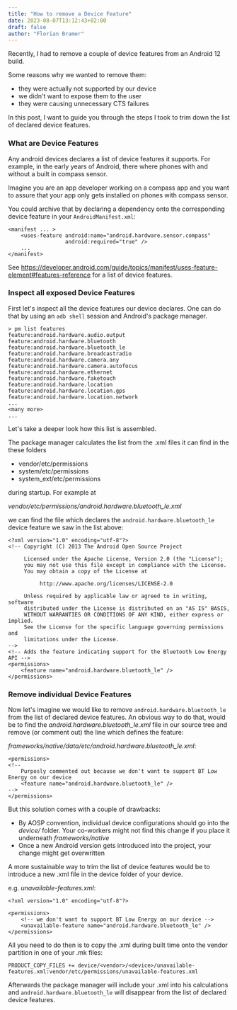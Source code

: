 ```yaml
---
title: "How to remove a Device Feature"
date: 2023-08-07T13:12:43+02:00
draft: false
author: "Florian Bramer"
---
```


Recently, I had to remove a couple of device features from an Android 12 build.

Some reasons why we wanted to remove them:

- they were actually not supported by our device
- we didn't want to expose them to the user
- they were causing unnecessary CTS failures

In this post, I want to guide you through the steps I took to trim down the list of declared device features.

### What are Device Features

Any android devices declares a list of device features it supports. For example, in the early years of Android, there where phones with and without a built in compass sensor.

Imagine you are an app developer working on a compass app and you want to assure that your app only gets installed on phones with compass sensor.

You could archive that by declaring a dependency onto the corresponding device feature in your `AndroidManifest.xml`:

```
<manifest ... >
    <uses-feature android:name="android.hardware.sensor.compass"
                  android:required="true" />
    ...
</manifest>
```

See https://developer.android.com/guide/topics/manifest/uses-feature-element#features-reference for a list of device features.

### Inspect all exposed Device Features

First let's inspect all the device features our device declares. One can do that by using an `adb shell` session and Android's package manager.

```
> pm list features
feature:android.hardware.audio.output
feature:android.hardware.bluetooth
feature:android.hardware.bluetooth_le
feature:android.hardware.broadcastradio
feature:android.hardware.camera.any
feature:android.hardware.camera.autofocus
feature:android.hardware.ethernet
feature:android.hardware.faketouch
feature:android.hardware.location
feature:android.hardware.location.gps
feature:android.hardware.location.network
...
<many more>
...
```

Let's take a deeper look how this list is assembled.

The package manager calculates the list from the .xml files it can find in the these folders

- vendor/etc/permissions
- system/etc/permissions
- system_ext/etc/permissions

during startup. For example at

_vendor/etc/permissions/android.hardware.bluetooth_le.xml_

we can find the file which declares the `android.hardware.bluetooth_le` device feature we saw in the list above:

```
<?xml version="1.0" encoding="utf-8"?>
<!-- Copyright (C) 2013 The Android Open Source Project

     Licensed under the Apache License, Version 2.0 (the "License");
     you may not use this file except in compliance with the License.
     You may obtain a copy of the License at

          http://www.apache.org/licenses/LICENSE-2.0

     Unless required by applicable law or agreed to in writing, software
     distributed under the License is distributed on an "AS IS" BASIS,
     WITHOUT WARRANTIES OR CONDITIONS OF ANY KIND, either express or implied.
     See the License for the specific language governing permissions and
     limitations under the License.
-->
<!-- Adds the feature indicating support for the Bluetooth Low Energy API -->
<permissions>
    <feature name="android.hardware.bluetooth_le" />
</permissions>
```

### Remove individual Device Features

Now let's imagine we would like to remove `android.hardware.bluetooth_le` from the list of declared device features. An obvious way to do that, would be to find the _android.hardware.bluetooth_le.xml_ file in our source tree and remove (or comment out) the line which defines the feature:

_frameworks/native/data/etc/android.hardware.bluetooth_le.xml_:
```
<permissions>
<!--
    Purposly commented out because we don't want to support BT Low Energy on our device
    <feature name="android.hardware.bluetooth_le" />
-->
</permissions>
```

But this solution comes with a couple of drawbacks:
- By AOSP convention, individual device configurations should go into the _device/_ folder. Your co-workers might not find this change if you place it underneath _frameworks/native_
- Once a new Android version gets introduced into the project, your change might get overwritten

A more sustainable way to trim the list of device features would be to introduce a new .xml file in the device folder of your device.

e.g. _unavailable-features.xml_:

```
<?xml version="1.0" encoding="utf-8"?>

<permissions>
    <!-- we don't want to support BT Low Energy on our device -->
    <unavailable-feature name="android.hardware.bluetooth_le" />
</permissions>
```

All you need to do then is to copy the .xml during built time onto the vendor partition in one of your .mk files:

```
PRODUCT_COPY_FILES += device/<vendor>/<device>/unavailable-features.xml:vendor/etc/permissions/unavailable-features.xml
```

Afterwards the package manager will include your .xml into his calculations and `android.hardware.bluetooth_le` will disappear from the list of declared device features.